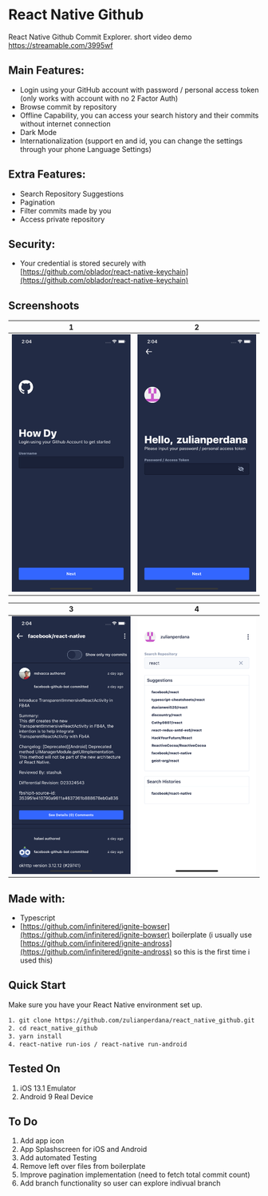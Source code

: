 #  React Native Github

React Native Github Commit Explorer.
short video demo https://streamable.com/3995wf

## Main Features:

- Login using your GitHub account with password / personal access token (only works with account with no 2 Factor Auth)
- Browse commit by repository
- Offline Capability, you can access your search history and their commits without internet connection
- Dark Mode 
- Internationalization (support en and id, you can change the settings through your phone Language Settings)

## Extra Features:

- Search Repository Suggestions
- Pagination
- Filter commits made by you
- Access private repository

## Security:

- Your credential is stored securely with [https://github.com/oblador/react-native-keychain](https://github.com/oblador/react-native-keychain)

## Screenshoots

1             |  2
:-------------------------:|:-------------------------:
![](https://github.com/zulianperdana/react_native_github/blob/master/screenshoots/ss1.png?raw=true)  |  ![](https://github.com/zulianperdana/react_native_github/blob/master/screenshoots/ss2.png?raw=true)

3             |  4
:-------------------------:|:-------------------------:
![](https://github.com/zulianperdana/react_native_github/blob/master/screenshoots/ss3.png?raw=true)  |  ![](https://github.com/zulianperdana/react_native_github/blob/master/screenshoots/ss5.png?raw=true)


## Made with:
- Typescript
- [https://github.com/infinitered/ignite-bowser](https://github.com/infinitered/ignite-bowser) boilerplate (i usually use [https://github.com/infinitered/ignite-andross](https://github.com/infinitered/ignite-andross) so this is the first time i used this)

## Quick Start

Make sure you have your React Native environment set up.
```
1. git clone https://github.com/zulianperdana/react_native_github.git
2. cd react_native_github
3. yarn install
4. react-native run-ios / react-native run-android
```

## Tested On

1. iOS 13.1 Emulator
2. Android 9 Real Device


## To Do

1. Add app icon
2. App Splashscreen for iOS and Android
3. Add automated Testing
4. Remove left over files from boilerplate
5. Improve pagination implementation (need to fetch total commit count)
6. Add branch functionality so user can explore indivual branch
